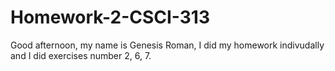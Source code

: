 # Homework-2-CSCI-313
Good afternoon, my name is Genesis Roman, I did my homework indivudally and I did exercises number 2, 6, 7.
